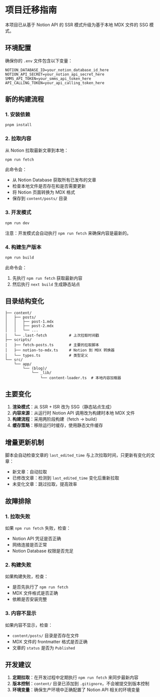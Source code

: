 # 项目迁移指南

本项目已从基于 Notion API 的 SSR 模式升级为基于本地 MDX 文件的 SSG 模式。

## 环境配置

确保你的 `.env` 文件包含以下变量：

```env
NOTION_DATABASE_ID=your_notion_database_id_here
NOTION_API_SECRET=your_notion_api_secret_here
SMMS_API_TOKEN=your_smms_api_token_here
API_CALLING_TOKEN=your_api_calling_token_here
```

## 新的构建流程

### 1. 安装依赖

```bash
pnpm install
```

### 2. 拉取内容

从 Notion 拉取最新文章到本地：

```bash
npm run fetch
```

此命令会：
- 从 Notion Database 获取所有已发布的文章
- 检查本地文件是否存在和是否需要更新
- 将 Notion 页面转换为 MDX 格式
- 保存到 `content/posts/` 目录

### 3. 开发模式

```bash
npm run dev
```

注意：开发模式会自动执行 `npm run fetch` 来确保内容是最新的。

### 4. 构建生产版本

```bash
npm run build
```

此命令会：
1. 先执行 `npm run fetch` 获取最新内容
2. 然后执行 `next build` 生成静态站点

## 目录结构变化

```
├── content/
│   ├── posts/
│   │   ├── post-1.mdx
│   │   ├── post-2.mdx
│   │   └── ...
│   └── .last-fetch          # 上次拉取时间戳
├── scripts/
│   ├── fetch-posts.ts       # 主要的拉取脚本
│   ├── notion-to-mdx.ts     # Notion 到 MDX 转换器
│   └── types.ts             # 类型定义
└── src/
    └── app/
        └── (blog)/
            └── _lib/
                └── content-loader.ts  # 本地内容加载器
```

## 主要变化

1. **渲染模式**：从 SSR + ISR 改为 SSG（静态站点生成）
2. **内容来源**：从运行时 Notion API 调用改为构建时本地 MDX 文件
3. **构建流程**：采用两阶段构建（fetch → build）
4. **缓存策略**：移除运行时缓存，使用静态文件缓存

## 增量更新机制

脚本会自动检查文章的 `last_edited_time` 与上次拉取时间，只更新有变化的文章：

- 新文章：自动拉取
- 已修改文章：检测到 `last_edited_time` 变化后重新拉取
- 未变化文章：跳过拉取，提高效率

## 故障排除

### 1. 拉取失败

如果 `npm run fetch` 失败，检查：
- Notion API 凭证是否正确
- 网络连接是否正常
- Notion Database 权限是否充足

### 2. 构建失败

如果构建失败，检查：
- 是否先执行了 `npm run fetch`
- MDX 文件格式是否正确
- 依赖是否安装完整

### 3. 内容不显示

如果内容不显示，检查：
- `content/posts/` 目录是否存在文件
- MDX 文件的 frontmatter 格式是否正确
- 文章的 `status` 是否为 `Published`

## 开发建议

1. **定期拉取**：在开发过程中定期执行 `npm run fetch` 来同步最新内容
2. **版本控制**：`content/` 目录已添加到 `.gitignore`，不会被提交到版本控制
3. **环境变量**：确保生产环境中正确配置了 Notion API 相关的环境变量
